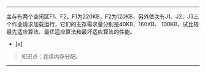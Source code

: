 ---
主存有两个空闲区F1、F2。F1为220KB，F2为120KB，另外依次有J1、J2、J3三个作业请求加载运行，它们的主存需求量分别是40KB、160KB、
100KB，试比较最先适应算法、最优适应算法和最坏适应算法的性能。
- [x]  

> 知识点：连续内存分配。

---
